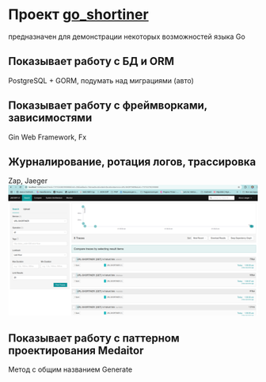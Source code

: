 
# Проект [go_shortiner](https://github.com/akozadaev/go_shortiner) 
предназначен для демонстрации некоторых возможностей языка Go

## Показывает работу с БД и ORM

PostgreSQL + GORM, подумать над миграциями (авто)
## Показывает работу с фреймворками, зависимостями

Gin Web Framework, Fx

##  Журналирование, ротация логов, трассировка

Zap, Jaeger
![img.png](docs/img.png)

## Показывает работу с паттерном проектирования  Medaitor

Метод с общим названием Generate
